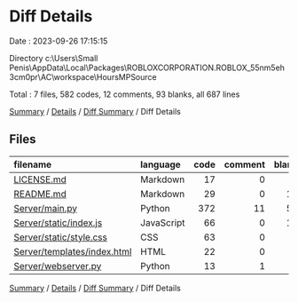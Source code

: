 # Diff Details

Date : 2023-09-26 17:15:15

Directory c:\\Users\\Small Penis\\AppData\\Local\\Packages\\ROBLOXCORPORATION.ROBLOX_55nm5eh3cm0pr\\AC\\workspace\\HoursMPSource

Total : 7 files,  582 codes, 12 comments, 93 blanks, all 687 lines

[Summary](results.md) / [Details](details.md) / [Diff Summary](diff.md) / Diff Details

## Files
| filename | language | code | comment | blank | total |
| :--- | :--- | ---: | ---: | ---: | ---: |
| [LICENSE.md](/LICENSE.md) | Markdown | 17 | 0 | 4 | 21 |
| [README.md](/README.md) | Markdown | 29 | 0 | 10 | 39 |
| [Server/main.py](/Server/main.py) | Python | 372 | 11 | 52 | 435 |
| [Server/static/index.js](/Server/static/index.js) | JavaScript | 66 | 0 | 12 | 78 |
| [Server/static/style.css](/Server/static/style.css) | CSS | 63 | 0 | 7 | 70 |
| [Server/templates/index.html](/Server/templates/index.html) | HTML | 22 | 0 | 1 | 23 |
| [Server/webserver.py](/Server/webserver.py) | Python | 13 | 1 | 7 | 21 |

[Summary](results.md) / [Details](details.md) / [Diff Summary](diff.md) / Diff Details